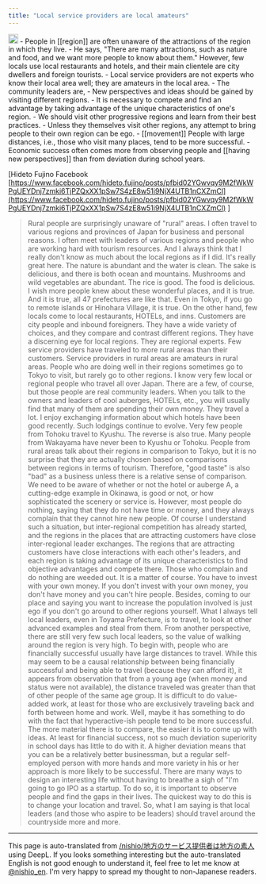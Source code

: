 ```yaml
---
title: "Local service providers are local amateurs"
---
```


<img src='https://scrapbox.io/api/pages/nishio-en/GPT/icon' alt='GPT.icon' height="19.5"/>
    - People in [[region]] are often unaware of the attractions of the region in which they live.
- He says, "There are many attractions, such as nature and food, and we want more people to know about them." However, few locals use local restaurants and hotels, and their main clientele are city dwellers and foreign tourists.
    - Local service providers are not experts who know their local area well; they are amateurs in the local area.
- The community leaders are,
    - New perspectives and ideas should be gained by visiting different regions.
    - It is necessary to compete and find an advantage by taking advantage of the unique characteristics of one's region.
    - We should visit other progressive regions and learn from their best practices.
- Unless they themselves visit other regions, any attempt to bring people to their own region can be ego.
    - [[movement]] People with large distances, i.e., those who visit many places, tend to be more successful.
- Economic success often comes more from observing people and [[having new perspectives]] than from deviation during school years.

[Hideto Fujino Facebook [https://www.facebook.com/hideto.fujino/posts/pfbid02YGwvqy9M2fWkWPgUEYDnj7zmki6TjPZQxXX1pSw7S4zE8w51i9NjX4UTB1nCXZmCl](https://www.facebook.com/hideto.fujino/posts/pfbid02YGwvqy9M2fWkWPgUEYDnj7zmki6TjPZQxXX1pSw7S4zE8w51i9NjX4UTB1nCXZmCl) ]
> Rural people are surprisingly unaware of "rural" areas.
>  I often travel to various regions and provinces of Japan for business and personal reasons. I often meet with leaders of various regions and people who are working hard with tourism resources. And I always think that I really don't know as much about the local regions as if I did.
>  It's really great here. The nature is abundant and the water is clean. The sake is delicious, and there is both ocean and mountains. Mushrooms and wild vegetables are abundant. The rice is good. The food is delicious. I wish more people knew about these wonderful places, and it is true. And it is true, all 47 prefectures are like that. Even in Tokyo, if you go to remote islands or Hinohara Village, it is true.
>  On the other hand, few locals come to local restaurants, HOTELs, and inns. Customers are city people and inbound foreigners. They have a wide variety of choices, and they compare and contrast different regions. They have a discerning eye for local regions. They are regional experts. Few service providers have traveled to more rural areas than their customers. Service providers in rural areas are amateurs in rural areas.
>  People who are doing well in their regions sometimes go to Tokyo to visit, but rarely go to other regions. I know very few local or regional people who travel all over Japan. There are a few, of course, but those people are real community leaders.
>  When you talk to the owners and leaders of cool auberges, HOTELs, etc., you will usually find that many of them are spending their own money. They travel a lot. I enjoy exchanging information about which hotels have been good recently. Such lodgings continue to evolve.
>  Very few people from Tohoku travel to Kyushu. The reverse is also true. Many people from Wakayama have never been to Kyushu or Tohoku. People from rural areas talk about their regions in comparison to Tokyo, but it is no surprise that they are actually chosen based on comparisons between regions in terms of tourism. Therefore, "good taste" is also "bad" as a business unless there is a relative sense of comparison. We need to be aware of whether or not the hotel or auberge A, a cutting-edge example in Okinawa, is good or not, or how sophisticated the scenery or service is. However, most people do nothing, saying that they do not have time or money, and they always complain that they cannot hire new people.
>  Of course I understand such a situation, but inter-regional competition has already started, and the regions in the places that are attracting customers have close inter-regional leader exchanges. The regions that are attracting customers have close interactions with each other's leaders, and each region is taking advantage of its unique characteristics to find objective advantages and compete there. Those who complain and do nothing are weeded out. It is a matter of course.
>  You have to invest with your own money. If you don't invest with your own money, you don't have money and you can't hire people.
>  Besides, coming to our place and saying you want to increase the population involved is just ego if you don't go around to other regions yourself.
>  What I always tell local leaders, even in Toyama Prefecture, is to travel, to look at other advanced examples and steal from them. From another perspective, there are still very few such local leaders, so the value of walking around the region is very high.
>  To begin with, people who are financially successful usually have large distances to travel. While this may seem to be a causal relationship between being financially successful and being able to travel (because they can afford it), it appears from observation that from a young age (when money and status were not available), the distance traveled was greater than that of other people of the same age group. It is difficult to do value-added work, at least for those who are exclusively traveling back and forth between home and work. Well, maybe it has something to do with the fact that hyperactive-ish people tend to be more successful. The more material there is to compare, the easier it is to come up with ideas.
>  At least for financial success, not so much deviation superiority in school days has little to do with it. A higher deviation means that you can be a relatively better businessman, but a regular self-employed person with more hands and more variety in his or her approach is more likely to be successful. There are many ways to design an interesting life without having to breathe a sigh of "I'm going to go IPO as a startup. To do so, it is important to observe people and find the gaps in their lives. The quickest way to do this is to change your location and travel.
>  So, what I am saying is that local leaders (and those who aspire to be leaders) should travel around the countryside more and more.

---
This page is auto-translated from [/nishio/地方のサービス提供者は地方の素人](https://scrapbox.io/nishio/地方のサービス提供者は地方の素人) using DeepL. If you looks something interesting but the auto-translated English is not good enough to understand it, feel free to let me know at [@nishio_en](https://twitter.com/nishio_en). I'm very happy to spread my thought to non-Japanese readers.